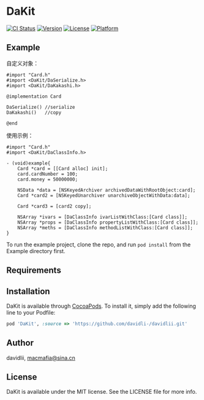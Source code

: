 # DaKit

[![CI Status](https://img.shields.io/travis/davidli-/DaKit.svg?style=flat)](https://travis-ci.org/davidli-/DaKit)
[![Version](https://img.shields.io/cocoapods/v/DaKit.svg?style=flat)](https://cocoapods.org/pods/DaKit)
[![License](https://img.shields.io/cocoapods/l/DaKit.svg?style=flat)](https://cocoapods.org/pods/DaKit)
[![Platform](https://img.shields.io/cocoapods/p/DaKit.svg?style=flat)](https://cocoapods.org/pods/DaKit)

## Example

自定义对象：

```
#import "Card.h"
#import <DaKit/DaSerialize.h>
#import <DaKit/DaKakashi.h>

@implementation Card

DaSerialize() //serialize
DaKakashi()   //copy

@end
```

使用示例：

```
#import "Card.h"
#import <DaKit/DaClassInfo.h>

- (void)example{
    Card *card = [[Card alloc] init];
    card.cardNumber = 100;
    card.money = 50000000;

    NSData *data = [NSKeyedArchiver archivedDataWithRootObject:card];
    Card *card2 = [NSKeyedUnarchiver unarchiveObjectWithData:data];

    Card *card3 = [card2 copy];

    NSArray *ivars = [DaClassInfo ivarListWithClass:[Card class]];
    NSArray *props = [DaClassInfo propertyListWithClass:[Card class]];
    NSArray *meths = [DaClassInfo methodListWithClass:[Card class]];
}
```

To run the example project, clone the repo, and run `pod install` from the Example directory first.

## Requirements

## Installation

DaKit is available through [CocoaPods](https://cocoapods.org). To install
it, simply add the following line to your Podfile:

```ruby
pod 'DaKit', :source => 'https://github.com/davidli-/davidlii.git'
```

## Author

davidlii, macmafia@sina.cn

## License

DaKit is available under the MIT license. See the LICENSE file for more info.
